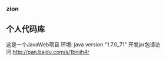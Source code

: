 ### zion
个人代码库
---------------
这是一个JavaWeb项目
环境:  java version "1.7.0_71"
       开发jar包请访问:http://pan.baidu.com/s/1bnjih4r
       